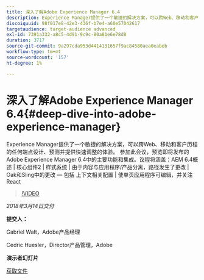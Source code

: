 ```yaml
---
title: 深入了解Adobe Experience Manager 6.4
description: Experience Manager提供了一个敏捷的解决方案，可以跨Web、移动和客户历程的任何端点设计、预测并提供快速调整的体验。 参加此会议，预览即将发布的Adobe Experience Manager 6.4中的主要功能和集成。
discoiquuid: 98f017e8-42e3-436f-b7e4-a60e57042617
targetaudience: target-audience advanced
exl-id: 7391a332-a8c5-4d91-9c9c-80a81e6e78d8
duration: 3717
source-git-commit: 9a297cda953d4414131657f9ac84580aea0eabeb
workflow-type: tm+mt
source-wordcount: '157'
ht-degree: 1%

---
```


# 深入了解Adobe Experience Manager 6.4{#deep-dive-into-adobe-experience-manager}

Experience Manager提供了一个敏捷的解决方案，可以跨Web、移动和客户历程的任何端点设计、预测并提供快速调整的体验。 参加此会议，预览即将发布的Adobe Experience Manager 6.4中的主要功能和集成。议程将涵盖：AEM 6.4概述 | 核心组件2 | 样式系统 | 由于内容与应用程序/产品分离，路径发生了更改 | Oak和Sling中的更改 — 包括 上下文相关配置 | 使单页应用程序可编辑，并关注React

>[!VIDEO](https://video.tv.adobe.com/v/21749/?quality=9)

*2018年3月14日交付*

**提交人：**

Gabriel Walt，Adobe产品经理

Cedric Huesler，Director产品管理，Adobe

**演示者幻灯片**

[获取文件](assets/aem64-developerupdate31418.pdf)

<!--
[Get back to the Overview](https://helpx.adobe.com/experience-manager/kt/eseminars/gems/aem-index.html)
-->
